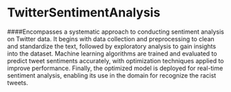 # TwitterSentimentAnalysis

####Encompasses a systematic approach to conducting sentiment analysis on 
Twitter data. It begins with data collection and preprocessing to clean and standardize the 
text, followed by exploratory analysis to gain insights into the dataset. Machine learning 
algorithms are trained and evaluated to predict tweet sentiments accurately, with optimization techniques applied to improve performance. Finally, the optimized model is deployed for real-time sentiment analysis, enabling its use in the domain for recognize the racist tweets.
